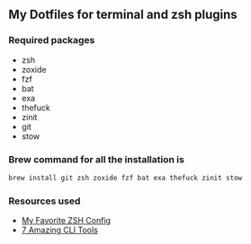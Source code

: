 ## My Dotfiles for terminal and zsh plugins

### Required packages
- zsh
- zoxide
- fzf
- bat
- exa
- thefuck
- zinit
- git
- stow


### Brew command for all the installation is
```bash
brew install git zsh zoxide fzf bat exa thefuck zinit stow
```

### Resources used
- [My Favorite ZSH Config](https://youtu.be/ud7YxC33Z3w?si=D1Nask3A9Wf4A7UF)
- [7 Amazing CLI Tools](https://youtu.be/mmqDYw9C30I?si=n2xVw3DwsbjXLBJz)
